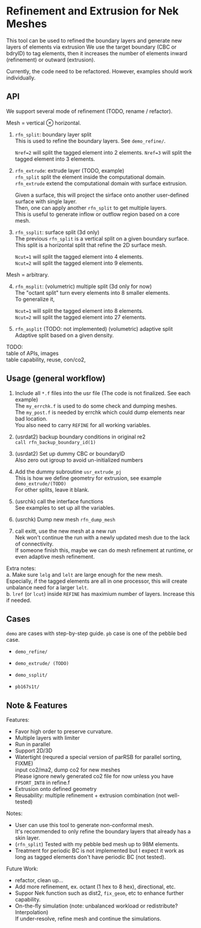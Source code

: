 # Refinement and Extrusion for Nek Meshes

This tool can be used to refined the boundary layers and generate new layers of elements via extrusion
We use the target boundary (CBC or bdryID) to tag elements, then it increases the number of elements inward (refinement) or outward (extrusion).

Currently, the code need to be refactored. However, examples should work individually.


## API

We support several mode of refinement (TODO, rename / refactor).

Mesh = vertical $\otimes$ horizontal.        

1. `rfn_split`: boundary layer split    
   This is used to refine the boundary layers. See `demo_refine/`.

   `Nref=2` will split the tagged element into 2 elements.
   `Nref=3` will split the tagged element into 3 elements.

2. `rfn_extrude`: extrude layer (TODO, example)       
   `rfn_split` split the element inside the computational domain.   
   `rfn_extrude` extend the computational domain with surface extrusion.

    Given a surface, this will project the sirface onto another user-defined surface with single layer.     
    Then, one can apply another `rfn_split` to get multiple layers.     
    This is useful to generate inflow or outflow region based on a core mesh.    

3. `rfn_ssplit`: surface split (3d only)     
   The previous `rfn_split` is a vertical split on a given boundary surface.        
   This split is a horizontal split that refine the 2D surface mesh.       

   `Ncut=1` will split the tagged element into 4 elements.     
   `Ncut=2` will split the tagged element into 9 elements.  

Mesh = arbitrary.    

4. `rfn_msplit`: (volumetric) multiple split (3d only for now)    
   The "octant split" turn every elements into 8 smaller elements.   
   To generalize it, 

   `Ncut=1` will split the tagged element into 8 elements.        
   `Ncut=2` will split the tagged element into 27 elements.     


5. `rfn_asplit` (TODO: not implemented) (volumetric) adaptive split     
   Adaptive split based on a given density.        


TODO:       
table of APIs, images      
table capability, reuse, con/co2, 



## Usage (general workflow)

1. Include all `*.f` files into the usr file (The code is not finalized. See each example)      
   The `my_errchk.f` is used to do some check and dumping meshes.       
   The `my_post.f` is needed by errchk which could dump elements near bad location.    
   You also need to carry `REFINE` for all working variables.   

2. (usrdat2) backup boundary conditions in original re2     
   `call rfn_backup_boundary_id(1)`

3. (usrdat2) Set up dummy CBC or boundaryID     
   Also zero out igroup to avoid un-initialized numbers  

4. Add the dummy subroutine `usr_extrude_pj`       
   This is how we define geometry for extrusion, see example `demo_extrude/(TODO)`        
   For other splits, leave it blank.      

5. (usrchk) call the interface functions     
   See examples to set up all the variables.      

6. (usrchk) Dump new mesh `rfn_dump_mesh`

7. call exitt, use the new mesh at a new run    
   Nek won't continue the run with a newly updated mesh due to the lack of connectivity.      
   If someone finish this, maybe we can do mesh refinement at runtime, or even adaptive mesh refinement.    

Extra notes:   
a. Make sure `lelg` and `lelt` are large enough for the new mesh.       
   Especially, if the tagged elements are all in one processor, this will create unbalance need for a larger `lelt`.     
b. `lref` (or `lcut`) inside `REFINE` has maximium number of layers. Increase this if needed.


## Cases

`demo` are cases with step-by-step guide. `pb` case is one of the pebble bed case.

- `demo_refine/`
- `demo_extrude/ (TODO)`   
- `demo_ssplit/`

- `pb167s1t/`



## Note \& Features

Features:
- Favor high order to preserve curvature.    
- Multiple layers with limiter
- Run in parallel
- Support 2D/3D
- Watertight (requred a special version of parRSB for parallel sorting, FIXME)      
  input co2/ma2, dump co2 for new meshes     
  Please ignore newly generated co2 file for now unless you have `FPSORT_INT8` in refine.f
- Extrusion onto defined geometry
- Reusability: multiple refinement + extrusion combination (not well-tested)

Notes:
- User can use this tool to generate non-conformal mesh.     
  It's recommended to only refine the boundary layers that already has a skin layer.      
- (`rfn_split`) Tested with my pebble bed mesh up to 98M elements.
- Treatment for periodic BC is not implemented but I expect it work as long as tagged elements don't have periodic BC (not tested).

Future Work:
- refactor, clean up...
- Add more refinement, ex. octant (1 hex to 8 hex), directional, etc.
- Suppor Nek function such as dist2, `fix_geom`, etc to enhance further capability.
- On-the-fly simulation (note: unbalanced workload or redistribute? Interpolation)      
  If under-resolve, refine mesh and continue the simulations.  


